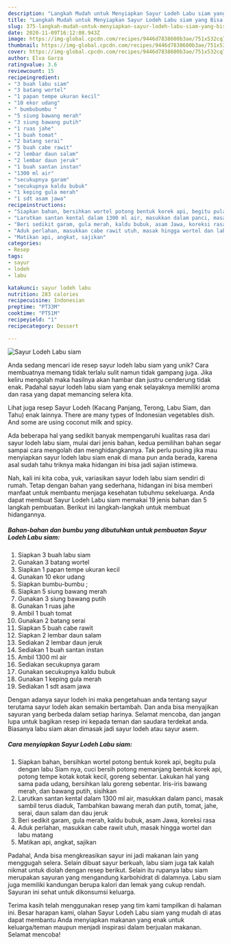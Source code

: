 ```yaml
---
description: "Langkah Mudah untuk Menyiapkan Sayur Lodeh Labu siam yang Bisa Manjain Lidah"
title: "Langkah Mudah untuk Menyiapkan Sayur Lodeh Labu siam yang Bisa Manjain Lidah"
slug: 375-langkah-mudah-untuk-menyiapkan-sayur-lodeh-labu-siam-yang-bisa-manjain-lidah
date: 2020-11-09T16:12:08.943Z
image: https://img-global.cpcdn.com/recipes/9446d7838600b3ae/751x532cq70/sayur-lodeh-labu-siam-foto-resep-utama.jpg
thumbnail: https://img-global.cpcdn.com/recipes/9446d7838600b3ae/751x532cq70/sayur-lodeh-labu-siam-foto-resep-utama.jpg
cover: https://img-global.cpcdn.com/recipes/9446d7838600b3ae/751x532cq70/sayur-lodeh-labu-siam-foto-resep-utama.jpg
author: Elva Garza
ratingvalue: 3.6
reviewcount: 15
recipeingredient:
- "3 buah labu siam"
- "3 batang wortel"
- "1 papan tempe ukuran kecil"
- "10 ekor udang"
- " bumbubumbu "
- "5 siung bawang merah"
- "3 siung bawang putih"
- "1 ruas jahe"
- "1 buah tomat"
- "2 batang serai"
- "5 buah cabe rawit"
- "2 lembar daun salam"
- "2 lembar daun jeruk"
- "1 buah santan instan"
- "1300 ml air"
- "secukupnya garam"
- "secukupnya kaldu bubuk"
- "1 keping gula merah"
- "1 sdt asam jawa"
recipeinstructions:
- "Siapkan bahan, bersihkan wortel potong bentuk korek api, begitu pula dengan labu Siam nya, cuci bersih potong memanjang bentuk korek api, potong tempe kotak kotak kecil, goreng sebentar. Lakukan hal yang sama pada udang, bersihkan lalu goreng sebentar. Iris-iris bawang merah, dan bawang putih, sisihkan"
- "Larutkan santan kental dalam 1300 ml air, masukkan dalam panci, masak sambil terus diaduk, Tambahkan bawang merah dan putih, tomat, jahe, serai, daun salam dan dau jeruk"
- "Beri sedikit garam, gula merah, kaldu bubuk, asam Jawa, koreksi rasa"
- "Aduk perlahan, masukkan cabe rawit utuh, masak hingga wortel dan labu matang"
- "Matikan api, angkat, sajikan"
categories:
- Resep
tags:
- sayur
- lodeh
- labu

katakunci: sayur lodeh labu 
nutrition: 283 calories
recipecuisine: Indonesian
preptime: "PT33M"
cooktime: "PT51M"
recipeyield: "1"
recipecategory: Dessert

---
```



![Sayur Lodeh Labu siam](https://img-global.cpcdn.com/recipes/9446d7838600b3ae/751x532cq70/sayur-lodeh-labu-siam-foto-resep-utama.jpg)

Anda sedang mencari ide resep sayur lodeh labu siam yang unik? Cara membuatnya memang tidak terlalu sulit namun tidak gampang juga. Jika keliru mengolah maka hasilnya akan hambar dan justru cenderung tidak enak. Padahal sayur lodeh labu siam yang enak selayaknya memiliki aroma dan rasa yang dapat memancing selera kita.

Lihat juga resep Sayur Lodeh (Kacang Panjang, Terong, Labu Siam, dan Tahu) enak lainnya. There are many types of Indonesian vegetables dish. And some are using coconut milk and spicy.

Ada beberapa hal yang sedikit banyak mempengaruhi kualitas rasa dari sayur lodeh labu siam, mulai dari jenis bahan, kedua pemilihan bahan segar sampai cara mengolah dan menghidangkannya. Tak perlu pusing jika mau menyiapkan sayur lodeh labu siam enak di mana pun anda berada, karena asal sudah tahu triknya maka hidangan ini bisa jadi sajian istimewa.


Nah, kali ini kita coba, yuk, variasikan sayur lodeh labu siam sendiri di rumah. Tetap dengan bahan yang sederhana, hidangan ini bisa memberi manfaat untuk membantu menjaga kesehatan tubuhmu sekeluarga. Anda dapat membuat Sayur Lodeh Labu siam memakai 19 jenis bahan dan 5 langkah pembuatan. Berikut ini langkah-langkah untuk membuat hidangannya.

<!--inarticleads1-->

##### Bahan-bahan dan bumbu yang dibutuhkan untuk pembuatan Sayur Lodeh Labu siam:

1. Siapkan 3 buah labu siam
1. Gunakan 3 batang wortel
1. Siapkan 1 papan tempe ukuran kecil
1. Gunakan 10 ekor udang
1. Siapkan  bumbu-bumbu ;
1. Siapkan 5 siung bawang merah
1. Gunakan 3 siung bawang putih
1. Gunakan 1 ruas jahe
1. Ambil 1 buah tomat
1. Gunakan 2 batang serai
1. Siapkan 5 buah cabe rawit
1. Siapkan 2 lembar daun salam
1. Sediakan 2 lembar daun jeruk
1. Sediakan 1 buah santan instan
1. Ambil 1300 ml air
1. Sediakan secukupnya garam
1. Gunakan secukupnya kaldu bubuk
1. Gunakan 1 keping gula merah
1. Sediakan 1 sdt asam jawa


Dengan adanya sayur lodeh ini maka pengetahuan anda tentang sayur terutama sayur lodeh akan semakin bertambah. Dan anda bisa menyajikan sayuran yang berbeda dalam setiap harinya. Selamat mencoba, dan jangan lupa untuk bagikan resep ini kepada teman dan saudara terdekat anda. Biasanya labu siam akan dimasak jadi sayur lodeh atau sayur asem. 

<!--inarticleads2-->

##### Cara menyiapkan Sayur Lodeh Labu siam:

1. Siapkan bahan, bersihkan wortel potong bentuk korek api, begitu pula dengan labu Siam nya, cuci bersih potong memanjang bentuk korek api, potong tempe kotak kotak kecil, goreng sebentar. Lakukan hal yang sama pada udang, bersihkan lalu goreng sebentar. Iris-iris bawang merah, dan bawang putih, sisihkan
1. Larutkan santan kental dalam 1300 ml air, masukkan dalam panci, masak sambil terus diaduk, Tambahkan bawang merah dan putih, tomat, jahe, serai, daun salam dan dau jeruk
1. Beri sedikit garam, gula merah, kaldu bubuk, asam Jawa, koreksi rasa
1. Aduk perlahan, masukkan cabe rawit utuh, masak hingga wortel dan labu matang
1. Matikan api, angkat, sajikan


Padahal, Anda bisa mengkreasikan sayur ini jadi makanan lain yang menggugah selera. Selain dibuat sayur berkuah, labu siam juga tak kalah nikmat untuk diolah dengan resep berikut. Selain itu rupanya labu siam merupakan sayuran yang mengandung karbohidrat di dalamnya. Labu siam juga memiliki kandungan berupa kalori dan lemak yang cukup rendah. Sayuran ini sehat untuk dikonsumsi keluarga. 

Terima kasih telah menggunakan resep yang tim kami tampilkan di halaman ini. Besar harapan kami, olahan Sayur Lodeh Labu siam yang mudah di atas dapat membantu Anda menyiapkan makanan yang enak untuk keluarga/teman maupun menjadi inspirasi dalam berjualan makanan. Selamat mencoba!
